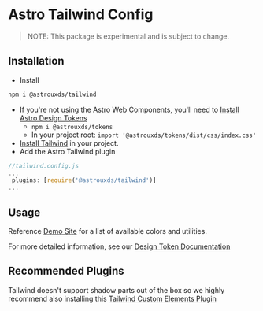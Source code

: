 # Astro Tailwind Config

> NOTE: This package is experimental and is subject to change.
>
## Installation

* Install

```bash
npm i @astrouxds/tailwind
```

* If you're not using the Astro Web Components, you'll need to [Install Astro Design Tokens](https://github.com/RocketCommunicationsInc/astro-design-tokens)
 	* `npm i @astrouxds/tokens`
 	* In your project root: `import '@astrouxds/tokens/dist/css/index.css'`
* [Install Tailwind](https://tailwindcss.com/docs/installation) in your project.
* Add the Astro Tailwind plugin

```js
//tailwind.config.js
...
 plugins: [require('@astrouxds/tailwind')]
...

```

## Usage

Reference [Demo Site](https://astro-tailwind-config.netlify.app/) for a list of available colors and utilities.

For more detailed information, see our [Design Token Documentation](https://astrouxds.org/design-tokens/system)

## Recommended Plugins

Tailwind doesn't support shadow parts out of the box so we highly recommend also installing this [Tailwind Custom Elements Plugin](https://github.com/KonnorRogers/tailwindcss-plugin-custom-elements)


